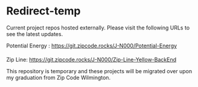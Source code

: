 # Redirect-temp

Current project repos hosted externally.
Please visit the following URLs to see the latest updates.

Potential Energy : https://git.zipcode.rocks/J-N000/Potential-Energy
 ####
Zip Line: https://git.zipcode.rocks/J-N000/Zip-Line-Yellow-BackEnd

This repository is temporary and these projects will be migrated over upon my graduation from Zip Code Wilmington.
